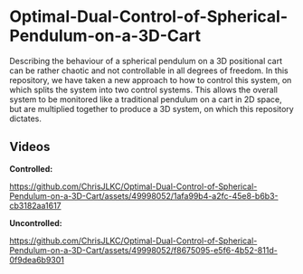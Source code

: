 # Optimal-Dual-Control-of-Spherical-Pendulum-on-a-3D-Cart
Describing the behaviour of a spherical pendulum on a 3D positional cart can be rather chaotic and not controllable in all degrees of freedom. 
In this repository, we have taken a new approach to how to control this system, on which splits the system into two control systems. This allows
the overall system to be monitored like a traditional pendulum on a cart in 2D space, but are multiplied together to produce a 3D system, on which
this repository dictates.

## Videos
__Controlled:__

https://github.com/ChrisJLKC/Optimal-Dual-Control-of-Spherical-Pendulum-on-a-3D-Cart/assets/49998052/1afa99b4-a2fc-45e8-b6b3-cb3182aa1617

__Uncontrolled:__

https://github.com/ChrisJLKC/Optimal-Dual-Control-of-Spherical-Pendulum-on-a-3D-Cart/assets/49998052/f8675095-e5f6-4b52-811d-0f9dea6b9301

